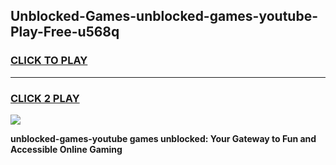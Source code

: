 
## Unblocked-Games-unblocked-games-youtube-Play-Free-u568q
<h3>
<a href="https://premium76.site?title=unblocked-games-youtube&ref=20A">CLICK TO PLAY</a></h3>
<hr>

<h3>
<a href="https://premium76.site?title=unblocked-games-youtube&ref=20A">CLICK 2 PLAY</a>
  
</h3>

<a href="https://premium76.site?title=unblocked-games-youtube&ref=20A"><img src="https://clearcache.store/games.png"></a>


**unblocked-games-youtube games unblocked: Your Gateway to Fun and Accessible Online Gaming**

